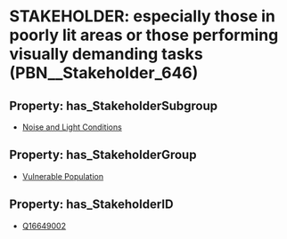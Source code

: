 # STAKEHOLDER: __especially those in poorly lit areas or those performing visually demanding tasks__ (PBN__Stakeholder_646)

## Property: has_StakeholderSubgroup

* [Noise and Light Conditions](PBN__StakeholderSubgroup_99)

## Property: has_StakeholderGroup

* [Vulnerable Population](PBN__StakeholderGroup_6)

## Property: has_StakeholderID

* [Q16649002](Q16649002)

